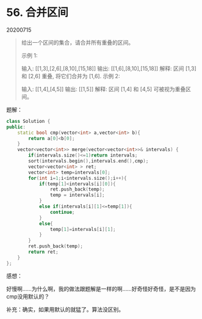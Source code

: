 # 56. 合并区间

20200715

> 给出一个区间的集合，请合并所有重叠的区间。
>
> 示例 1:
>
> 输入: [[1,3],[2,6],[8,10],[15,18]]
> 输出: [[1,6],[8,10],[15,18]]
>  解释: 区间 [1,3] 和 [2,6] 重叠, 将它们合并为 [1,6].
>  示例 2:
>  
> 输入: [[1,4],[4,5]]
> 输出: [[1,5]]
> 解释: 区间 [1,4] 和 [4,5] 可被视为重叠区间。

题解：

```c++
class Solution {
public:
    static bool cmp(vector<int> a,vector<int> b){
        return a[0]<b[0];
    }
    vector<vector<int>> merge(vector<vector<int>>& intervals) {
        if(intervals.size()<=1)return intervals;
        sort(intervals.begin(),intervals.end(),cmp);
        vector<vector<int> > ret;
        vector<int> temp=intervals[0];
        for(int i=1;i<intervals.size();i++){
            if(temp[1]<intervals[i][0]){
                ret.push_back(temp);
                temp = intervals[i];
            }
            else if(intervals[i][1]<=temp[1]){
                continue;
            }
            else{
                temp[1]=intervals[i][1];
            }
        }
        ret.push_back(temp);
        return ret;
    }
};
```

感想：

好慢啊……为什么啊，我的做法跟题解是一样的啊……好奇怪好奇怪，是不是因为cmp没用默认的？

补充：确实，如果用默认的就猛了。算法没区别。

